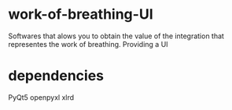 # work-of-breathing-UI
Softwares that alows you to obtain the value of the integration that representes the work of breathing. Providing a UI

# dependencies
PyQt5
openpyxl
xlrd